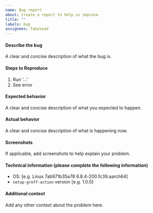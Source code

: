 ```yaml
---
name: Bug report
about: Create a report to help us improve
title: ""
labels: bug
assignees: fabasoad
---
```


#### Describe the bug

A clear and concise description of what the bug is.

#### Steps to Reproduce

1. Run '...'
2. See error

#### Expected behavior

A clear and concise description of what you expected to happen.

#### Actual behavior

A clear and concise description of what is happening now.

#### Screenshots

If applicable, add screenshots to help explain your problem.

#### Technical information (please complete the following information)

- OS: [e.g. Linux 7ab971b35a78 6.8.4-200.fc39.aarch64]
- `setup-groff-action` version [e.g. 1.0.0]

#### Additional context

Add any other context about the problem here.
